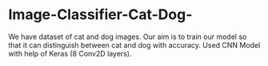 # Image-Classifier-Cat-Dog-
We have dataset of cat and dog images. Our aim is to train our model so that it can distinguish between cat and dog with accuracy. Used CNN Model with help of Keras (8 Conv2D layers).
